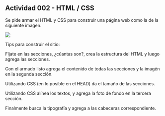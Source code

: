 ## Actividad 002 - HTML / CSS

Se pide armar el HTML y CSS para construir una página web como la de la siguiente imagen.

![](ejercicio.png)

Tips para construir el sitio:

Fíjate en las secciones, ¿cúantas son?, crea la estructura del HTML y luego agrega las secciones.

Con el armado listo agrega el contenido de todas las secciones y la imagén en la segunda sección.

Utilizando CSS (en lo posible en el HEAD) da el tamaño de las secciones.

Utilizando CSS alínea los textos, y agrega la foto de fondo en la tercera sección.

Finalmente busca la tipografía y agrega a las cabeceras correspondiente.
